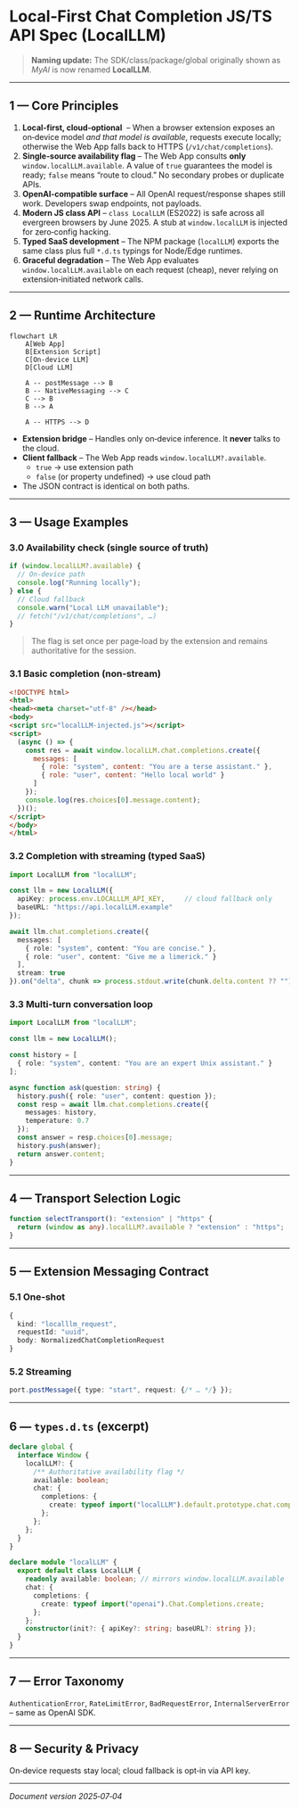 # Local‑First Chat Completion JS/TS API Spec (**LocalLLM**)

> **Naming update:** The SDK/class/package/global originally shown as *MyAI* is now renamed **LocalLLM**.

---

## 1 — Core Principles

1. **Local‑first, cloud‑optional**  – When a browser extension exposes an on‑device model *and that model is available*, requests execute locally; otherwise the Web App falls back to HTTPS (`/v1/chat/completions`).
2. **Single‑source availability flag** – The Web App consults **only** `window.localLLM.available`. A value of `true` guarantees the model is ready; `false` means “route to cloud.” No secondary probes or duplicate APIs.
3. **OpenAI‑compatible surface** – All OpenAI request/response shapes still work. Developers swap endpoints, not payloads.
4. **Modern JS class API** – `class LocalLLM` (ES2022) is safe across all evergreen browsers by June 2025. A stub at `window.localLLM` is injected for zero‑config hacking.
5. **Typed SaaS development** – The NPM package (`localLLM`) exports the same class plus full `*.d.ts` typings for Node/Edge runtimes.
6. **Graceful degradation** – The Web App evaluates `window.localLLM.available` on each request (cheap), never relying on extension‑initiated network calls.

---

## 2 — Runtime Architecture

```mermaid
flowchart LR
    A[Web App]
    B[Extension Script]
    C[On‑device LLM]
    D[Cloud LLM]

    A -- postMessage --> B
    B -- NativeMessaging --> C
    C --> B
    B --> A

    A -- HTTPS --> D
```

- **Extension bridge** – Handles only on‑device inference. It **never** talks to the cloud.
- **Client fallback** – The Web App reads `window.localLLM?.available`.
  - `true` → use extension path
  - `false` (or property undefined) → use cloud path
- The JSON contract is identical on both paths.

---

## 3 — Usage Examples

### 3.0 Availability check (single source of truth)

```js
if (window.localLLM?.available) {
  // On‑device path
  console.log("Running locally");
} else {
  // Cloud fallback
  console.warn("Local LLM unavailable");
  // fetch("/v1/chat/completions", …)
}
```

> The flag is set once per page‑load by the extension and remains authoritative for the session.

### 3.1 Basic completion (non‑stream)

```html
<!DOCTYPE html>
<html>
<head><meta charset="utf-8" /></head>
<body>
<script src="localLLM-injected.js"></script>
<script>
  (async () => {
    const res = await window.localLLM.chat.completions.create({
      messages: [
        { role: "system", content: "You are a terse assistant." },
        { role: "user", content: "Hello local world" }
      ]
    });
    console.log(res.choices[0].message.content);
  })();
</script>
</body>
</html>
```

### 3.2 Completion with streaming (typed SaaS)

```ts
import LocalLLM from "localLLM";

const llm = new LocalLLM({
  apiKey: process.env.LOCALLLM_API_KEY,     // cloud fallback only
  baseURL: "https://api.localLLM.example"
});

await llm.chat.completions.create({
  messages: [
    { role: "system", content: "You are concise." },
    { role: "user", content: "Give me a limerick." }
  ],
  stream: true
}).on("delta", chunk => process.stdout.write(chunk.delta.content ?? ""));
```

### 3.3 Multi‑turn conversation loop

```ts
import LocalLLM from "localLLM";

const llm = new LocalLLM();

const history = [
  { role: "system", content: "You are an expert Unix assistant." }
];

async function ask(question: string) {
  history.push({ role: "user", content: question });
  const resp = await llm.chat.completions.create({
    messages: history,
    temperature: 0.7
  });
  const answer = resp.choices[0].message;
  history.push(answer);
  return answer.content;
}
```

---

## 4 — Transport Selection Logic

```ts
function selectTransport(): "extension" | "https" {
  return (window as any).localLLM?.available ? "extension" : "https";
}
```

---

## 5 — Extension Messaging Contract

### 5.1 One‑shot

```ts
{
  kind: "localllm_request",
  requestId: "uuid",
  body: NormalizedChatCompletionRequest
}
```

### 5.2 Streaming

```ts
port.postMessage({ type: "start", request: {/* … */} });
```

---

## 6 — `types.d.ts` (excerpt)

```ts
declare global {
  interface Window {
    localLLM?: {
      /** Authoritative availability flag */
      available: boolean;
      chat: {
        completions: {
          create: typeof import("localLLM").default.prototype.chat.completions.create;
        };
      };
    };
  }
}

declare module "localLLM" {
  export default class LocalLLM {
    readonly available: boolean; // mirrors window.localLLM.available
    chat: {
      completions: {
        create: typeof import("openai").Chat.Completions.create;
      };
    };
    constructor(init?: { apiKey?: string; baseURL?: string });
  }
}
```

---

## 7 — Error Taxonomy

`AuthenticationError`, `RateLimitError`, `BadRequestError`, `InternalServerError` – same as OpenAI SDK.

---

## 8 — Security & Privacy

On‑device requests stay local; cloud fallback is opt‑in via API key.

---

*Document version 2025‑07‑04*

